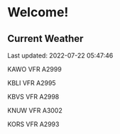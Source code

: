 # Welcome!

## Current Weather

Last updated: 2022-07-22 05:47:46

KAWO VFR A2999

KBLI VFR A2995

KBVS VFR A2998

KNUW VFR A3002

KORS VFR A2993


